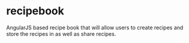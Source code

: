 # recipebook
AngularJS based recipe book that will allow users to create recipes and store the recipes in as well as share recipes.

